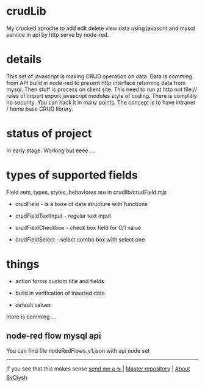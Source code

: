 # crudLib

My crucked aproche to add edit delete view data using javascrit and mysql service in api by http serve by node-red. 

# details

This set of javascript is making CRUD operation on data.
Data is comming from API build in node-red to present http interface returning data from mysql.
Then stuff is process on client site. This need to run at http not file:// rules of import export javascript modules style of coding. There is complitly no security. You can hack it in many points. The concept is to have intranet / home base CRUD library.

# status of project

In early stage. Working but eeee ....

# types of supported fields

Field sets, types, styles, behaviores are in crudlib/crudField.mjs

* crudField - is a base of data structure with functions

* crudFieldTextInput - regular text input

* crudFieldCheckbox - check box field for 0/1 value

* crudFieldSelect - select combo box with select one

# things

* action forms custom title and fields

* build in verification of inserted data

* default values

more is comming ...



## node-red flow mysql api

You can find file nodeRedFlows_v1.json with api node set

---

If you see that this makes sense [ send me a ☕ ](https://ko-fi.com/B0B0DFYGS) | [Master repository](https://github.com/yOyOeK1/oiyshTerminal) | [About SvOiysh](https://www.youtube.com/@svoiysh)
